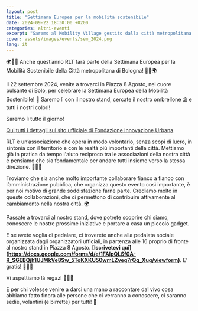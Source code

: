 ```yaml
---
layout: post
title: "Settimana Europea per la mobilità sostenibile"
date: 2024-09-22 18:30:00 +0200
categories: altri-eventi
excerpt: "Saremo al Mobility Village gestito dalla città metropolitana di Bologna. Veniteci a trovare!"
cover: assets/images/events/sem_2024.png
lang: it
---
```


🌍🚴‍♂️ Anche quest’anno RLT farà parte della Settimana Europea per la Mobilità Sostenibile della Città metropolitana di Bologna!  🚴‍♀️🌍

Il 22 settembre 2024, venite a trovarci in Piazza 8 Agosto, nel cuore pulsante di Bolo, per celebrare la Settimana Europea della Mobilità Sostenibile! 🎉 Saremo lì con il nostro stand, cercate il nostro ombrellone ⛱️ e tutti i nostri colori! 

Saremo lì tutto il giorno!

[Qui tutti i dettagli sul sito ufficiale di Fondazione Innovazione Urbana](https://www.fondazioneinnovazioneurbana.it/45-uncategorised/3377-dal-16-al-22-settembre-2024-torna-la-settimana-europea-della-mobilita-mobility-week-scegliamo-di-muoverci-leggeri).

RLT è un’associazione che opera in modo volontario, senza scopi di lucro, in sintonia con il territorio e con le realtà più importanti della città. Mettiamo già in pratica da tempo l'aiuto reciproco tra le associazioni della nostra città e pensiamo che sia fondamentale per andare tutti insieme verso la stessa direzione. 🚴‍♀️💪 

Troviamo che sia anche molto importante collaborare fianco a fianco con l’amministrazione pubblica, che organizza questo evento così importante, è per noi motivo di grande soddisfazione farne parte. Crediamo molto in queste collaborazioni, che ci permettono di contribuire attivamente al cambiamento nella nostra città. 🌍

Passate a trovarci al nostro stand, dove potrete scoprire chi siamo, conoscere le nostre prossime iniziative e portare a casa un piccolo gadget. 

E se avete voglia di pedalare, ci troverete anche alla pedalata sociale organizzata dagli organizzatori ufficiali, in partenza alle 16 proprio di fronte al nostro stand in Piazza 8 Agosto. **[Iscrivetevi qui] (https://docs.google.com/forms/d/e/1FAIpQLSf0A-R_SGEBQjh1UJMkVe8Sw_5ToKXKU50wmLZveg7rQq_Xug/viewform)**. E’ gratis! 🚴‍♂️✨

Vi aspettiamo là regaz! 🧑‍🚀🚀

E per chi volesse venire a darci una mano a raccontare dal vivo cosa abbiamo fatto finora alle persone che ci verranno a conoscere, ci saranno sedie, volantini (e birrette) per tutti! 🎁
